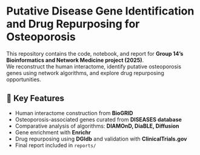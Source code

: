 # Putative Disease Gene Identification and Drug Repurposing for Osteoporosis

This repository contains the code, notebook, and report for **Group 14’s Bioinformatics and Network Medicine project (2025)**.  
We reconstruct the human interactome, identify putative osteoporosis genes using network algorithms, and explore drug repurposing opportunities.

## 🔑 Key Features
- Human interactome construction from **BioGRID**
- Osteoporosis-associated genes curated from **DISEASES database**
- Comparative analysis of algorithms: **DIAMOnD, DiaBLE, Diffusion**
- Gene enrichment with **Enrichr**
- Drug repurposing using **DGIdb** and validation with **ClinicalTrials.gov**
- Final report included in `reports/`

